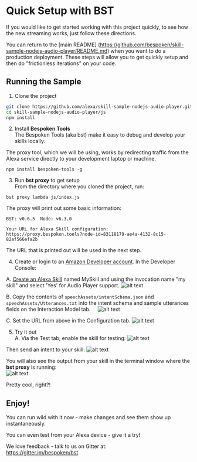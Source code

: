 # Quick Setup with BST

If you would like to get started working with this project quickly, to see how the new streaming works, just follow these directions.  

You can return to the [main README] (https://github.com/bespoken/skill-sample-nodejs-audio-player/README.md) 
when you want to do a production deployment. These steps will allow you to get quickly setup and then do "frictionless iterations" on your code.

## Running the Sample

1) Clone the project
```bash
git clone https://github.com/alexa/skill-sample-nodejs-audio-player.git
cd skill-sample-nodejs-audio-player/js
npm install
```

2) Install **Bespoken Tools**  
The Bespoken Tools (aka bst) make it easy to debug and develop your skills locally.  

The proxy tool, which we will be using, works by redirecting traffic from the Alexa service directly to your development laptop or machine.

```
npm install bespoken-tools -g
```

3) Run **bst proxy** to get setup  
From the directory where you cloned the project, run:
```
bst proxy lambda js/index.js
```
The proxy will print out some basic information:
```
BST: v0.6.5  Node: v6.3.0

Your URL for Alexa Skill configuration:
https://proxy.bespoken.tools?node-id=83118179-ae4a-4132-8c15-82af566efa2b
```
The URL that is printed out will be used in the next step.

4) Create or login to an [Amazon Developer account](https://developer.amazon.com).  In the Developer Console:  

A. [Create an Alexa Skill](https://developer.amazon.com/public/solutions/alexa/alexa-skills-kit/docs/developing-an-alexa-skill-as-a-lambda-function) named MySkill and using the invocation name "my skill" and select 'Yes' for Audio Player support.
![alt text](https://s3.amazonaws.com/lantern-public-assets/audio-player-assets/prod-skill-info.png "Developer Portal Skill Information")

B. Copy the contents of `speechAssets/intentSchema.json` and `speechAssets/Utterances.txt` into the intent schema and sample utterances fields on the Interaction Model tab.
&nbsp;&nbsp;&nbsp;&nbsp;![alt text](https://s3.amazonaws.com/lantern-public-assets/audio-player-assets/prod-interaction-model.png "Developer Portal Interaction Model")
    
C. Set the URL from above in the Configuration tab.
![alt text](https://raw.githubusercontent.com/bespoken/skill-sample-nodejs-audio-player/mainline/docs/images/SkillConfigurationScreenshot.png "Developer Portal Configuration")
        
5) Try it out  
A. Via the Test tab, enable the skill for testing:
![alt text](https://raw.githubusercontent.com/bespoken/skill-sample-nodejs-audio-player/mainline/docs/images/EnableTesting.png "Enable Testing")

Then send an intent to your skill:
![alt text](https://raw.githubusercontent.com/bespoken/skill-sample-nodejs-audio-player/mainline/docs/images/FirstTest.png "Enter Play the podcast and hit Play")

You will also see the output from your skill in the terminal window where the **bst proxy** is running:  
![alt text](https://raw.githubusercontent.com/bespoken/skill-sample-nodejs-audio-player/mainline/docs/images/FirstTestOutput.png "Output from run")  

Pretty cool, right?!

## Enjoy!
You can run wild with it now - make changes and see them show up instantaneously.  

You can even test from your Alexa device - give it a try!  

We love feedback - talk to us on Gitter at:  
https://gitter.im/bespoken/bst



